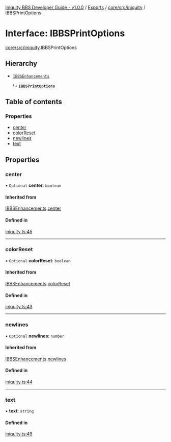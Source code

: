 [Iniquity BBS Developer Guide - v1.0.0](../README.md) / [Exports](../modules.md) / [core/src/iniquity](../modules/core_src_iniquity.md) / IBBSPrintOptions

# Interface: IBBSPrintOptions

[core/src/iniquity](../modules/core_src_iniquity.md).IBBSPrintOptions

## Hierarchy

- [`IBBSEnhancements`](core_src_iniquity.IBBSEnhancements.md)

  ↳ **`IBBSPrintOptions`**

## Table of contents

### Properties

- [center](core_src_iniquity.IBBSPrintOptions.md#center)
- [colorReset](core_src_iniquity.IBBSPrintOptions.md#colorreset)
- [newlines](core_src_iniquity.IBBSPrintOptions.md#newlines)
- [text](core_src_iniquity.IBBSPrintOptions.md#text)

## Properties

### center

• `Optional` **center**: `boolean`

#### Inherited from

[IBBSEnhancements](core_src_iniquity.IBBSEnhancements.md).[center](core_src_iniquity.IBBSEnhancements.md#center)

#### Defined in

[iniquity.ts:45](https://github.com/iniquitybbs/iniquity/blob/41dba24/packages/core/src/iniquity.ts#L45)

___

### colorReset

• `Optional` **colorReset**: `boolean`

#### Inherited from

[IBBSEnhancements](core_src_iniquity.IBBSEnhancements.md).[colorReset](core_src_iniquity.IBBSEnhancements.md#colorreset)

#### Defined in

[iniquity.ts:43](https://github.com/iniquitybbs/iniquity/blob/41dba24/packages/core/src/iniquity.ts#L43)

___

### newlines

• `Optional` **newlines**: `number`

#### Inherited from

[IBBSEnhancements](core_src_iniquity.IBBSEnhancements.md).[newlines](core_src_iniquity.IBBSEnhancements.md#newlines)

#### Defined in

[iniquity.ts:44](https://github.com/iniquitybbs/iniquity/blob/41dba24/packages/core/src/iniquity.ts#L44)

___

### text

• **text**: `string`

#### Defined in

[iniquity.ts:49](https://github.com/iniquitybbs/iniquity/blob/41dba24/packages/core/src/iniquity.ts#L49)
